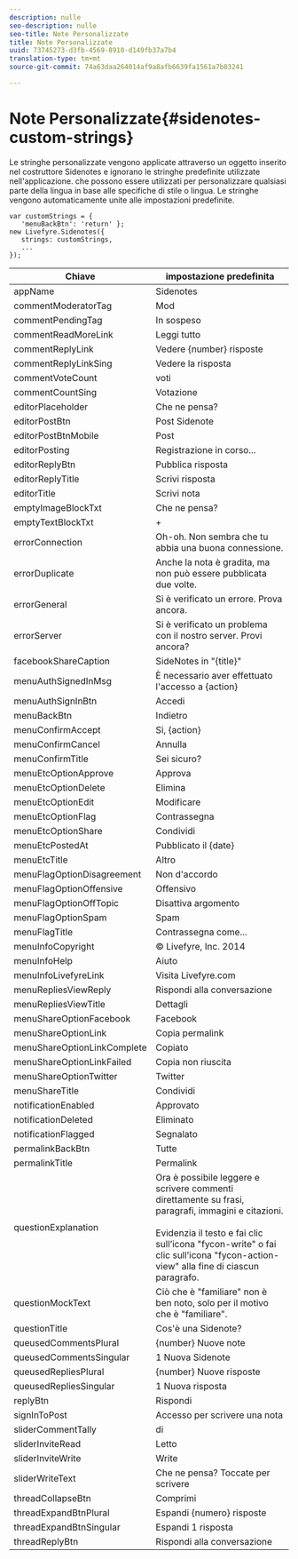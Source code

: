 ```yaml
---
description: nulle
seo-description: nulle
seo-title: Note Personalizzate
title: Note Personalizzate
uuid: 73745273-d3fb-4569-8910-d149fb37a7b4
translation-type: tm+mt
source-git-commit: 74a63daa264014af9a8afb6639fa1561a7b83241

---
```



# Note Personalizzate{#sidenotes-custom-strings}

Le stringhe personalizzate vengono applicate attraverso un oggetto inserito nel costruttore Sidenotes e ignorano le stringhe predefinite utilizzate nell'applicazione. che possono essere utilizzati per personalizzare qualsiasi parte della lingua in base alle specifiche di stile o lingua. Le stringhe vengono automaticamente unite alle impostazioni predefinite.

```
var customStrings = { 
   'menuBackBtn': 'return' }; 
new Livefyre.Sidenotes({ 
   strings: customStrings, 
   ...  
});
```

| Chiave | impostazione predefinita |
|---|---|
| appName | Sidenotes |
| commentModeratorTag | Mod |
| commentPendingTag | In sospeso |
| commentReadMoreLink | Leggi tutto |
| commentReplyLink | Vedere {number} risposte |
| commentReplyLinkSing | Vedere la risposta |
| commentVoteCount | voti |
| commentCountSing | Votazione |
| editorPlaceholder | Che ne pensa? |
| editorPostBtn | Post Sidenote |
| editorPostBtnMobile | Post |
| editorPosting | Registrazione in corso... |
| editorReplyBtn | Pubblica risposta |
| editorReplyTitle | Scrivi risposta |
| editorTitle | Scrivi nota |
| emptyImageBlockTxt | Che ne pensa? |
| emptyTextBlockTxt | + |
| errorConnection | Oh-oh. Non sembra che tu abbia una buona connessione. |
| errorDuplicate | Anche la nota è gradita, ma non può essere pubblicata due volte. |
| errorGeneral | Si è verificato un errore. Prova ancora. |
| errorServer | Si è verificato un problema con il nostro server. Provi ancora? |
| facebookShareCaption | SideNotes in "{title}" |
| menuAuthSignedInMsg | È necessario aver effettuato l'accesso a {action} |
| menuAuthSignInBtn | Accedi |
| menuBackBtn | Indietro |
| menuConfirmAccept | Sì, {action} |
| menuConfirmCancel | Annulla |
| menuConfirmTitle | Sei sicuro? |
| menuEtcOptionApprove | Approva |
| menuEtcOptionDelete | Elimina |
| menuEtcOptionEdit | Modificare       |
| menuEtcOptionFlag | Contrassegna |
| menuEtcOptionShare | Condividi |
| menuEtcPostedAt | Pubblicato il {date} |
| menuEtcTitle | Altro |
| menuFlagOptionDisagreement | Non d'accordo |
| menuFlagOptionOffensive | Offensivo |
| menuFlagOptionOffTopic | Disattiva argomento |
| menuFlagOptionSpam | Spam |
| menuFlagTitle | Contrassegna come... |
| menuInfoCopyright | © Livefyre, Inc. 2014 |
| menuInfoHelp | Aiuto |
| menuInfoLivefyreLink | Visita Livefyre.com |
| menuRepliesViewReply | Rispondi alla conversazione |
| menuRepliesViewTitle | Dettagli |
| menuShareOptionFacebook | Facebook |
| menuShareOptionLink | Copia permalink |
| menuShareOptionLinkComplete | Copiato |
| menuShareOptionLinkFailed | Copia non riuscita |
| menuShareOptionTwitter | Twitter |
| menuShareTitle | Condividi |
| notificationEnabled | Approvato |
| notificationDeleted | Eliminato |
| notificationFlagged | Segnalato |
| permalinkBackBtn | Tutte |
| permalinkTitle | Permalink |
| questionExplanation | Ora è possibile leggere e scrivere commenti direttamente su frasi, paragrafi, immagini e citazioni.<br><br>Evidenzia il testo e fai clic sull’icona "fycon-write" o fai clic sull’icona "fycon-action-view" alla fine di ciascun paragrafo. |
| questionMockText | Ciò che è "familiare" non è ben noto, solo per il motivo che è "familiare". |
| questionTitle | Cos'è una Sidenote? |
| queusedCommentsPlural | {number} Nuove note |
| queusedCommentsSingular | 1 Nuova Sidenote |
| queusedRepliesPlural | {number} Nuove risposte |
| queusedRepliesSingular | 1 Nuova risposta |
| replyBtn | Rispondi |
| signInToPost | Accesso per scrivere una nota |
| sliderCommentTally | di |
| sliderInviteRead | Letto |
| sliderInviteWrite | Write |
| sliderWriteText | Che ne pensa? Toccate per scrivere |
| threadCollapseBtn | Comprimi |
| threadExpandBtnPlural | Espandi {numero} risposte |
| threadExpandBtnSingular | Espandi 1 risposta |
| threadReplyBtn | Rispondi alla conversazione |
